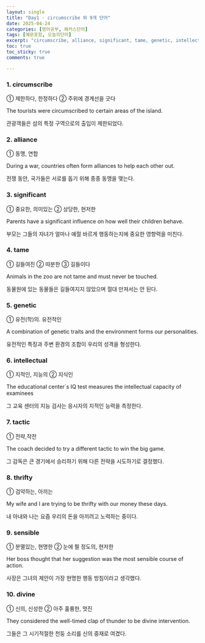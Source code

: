 ```yaml
---
layout: single
title: "Day1 - circumscribe 외 9개 단어"
date: 2025-04-24
categories: [영어공부, 해커스단어]
tags: [예문포함, 오늘의단어]
excerpt: "circumscribe, alliance, significant, tame, genetic, intellectual, tactic, thrifty, sensible, divine"
toc: true
toc_sticky: true
comments: true

---
```


### 1. circumscribe
① 제한하다, 한정하다 
② 주위에 경계선을 긋다

The tourists were circumscribed to certain areas of the island.

관광객들은 섬의 특정 구역으로의 출입이 제한되었다.

### 2. alliance
① 동맹, 연합

During a war, countries often form alliances to help each other out.

전쟁 동안, 국가들은 서로를 돕기 위해 종종 동맹을 맺는다.

### 3. significant
① 중요한, 의미있는 
② 상당한, 현저한

Parents have a significant influence on how well their children behave.

부모는 그들의 자녀가 얼마나 예절 바르게 행동하는지에 중요한 영향력을 미친다.

### 4. tame
① 길들여진 ② 따분한 ③ 길들이다

Animals in the zoo are not tame and must never be touched.

동물원에 있는 동물들은 길들여지지 않았으며 절대 만져서는 안 된다.

### 5. genetic
① 유전(학)의. 유전적인

A combination of genetic traits and the environment forms our personalities.

유전적인 특징과 주변 환경의 조합이 우리의 성격을 형성한다.

### 6. intellectual
① 지적인, 지능의 ② 지식인

The educational center`s IQ test measures the intellectual capacity of examinees

그 교육 센터의 지능 검사는 응시자의 지적인 능력을 측정한다.


### 7. tactic
① 전략,작전

The coach decided to try a different tactic to win the big game.

그 감독은 큰 경기에서 승리하기 위해 다른 전략을 시도하기로 결정했다.

### 8. thrifty
① 검약하는, 아끼는

My wife and I are trying to be thrifty with our money these days.

내 아내와 나는 요즘 우리의 돈을 아끼려고 노력하는 중이다.

### 9. sensible
① 분멸있는, 현명한 ② 눈에 띌 정도의, 현저한

Her boss thought that her suggestion was the most sensible course of action.

사장은 그녀의 제안이 가장 현명한 행동 방침이라고 생각했다.

### 10. divine
① 신의, 신성한 ② 아주 훌륭한, 멋진

They considered the well-timed clap of thunder to be divine intervention.

그들은 그 시기적절한 천둥 소리를 신의 중재로 여겼다.